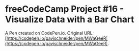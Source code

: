 # freeCodeCamp Project #16 - Visualize Data with a Bar Chart

A Pen created on CodePen.io. Original URL: [https://codepen.io/gavischneider/pen/MWaGeeR](https://codepen.io/gavischneider/pen/MWaGeeR).


